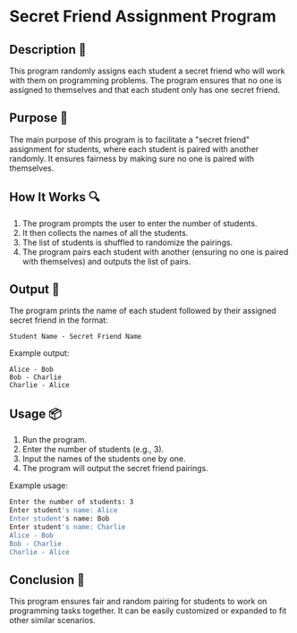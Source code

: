 # Secret Friend Assignment Program

## Description 📝

This program randomly assigns each student a secret friend who will work with them on programming problems.
The program ensures that no one is assigned to themselves and that each student only has one secret friend.

## Purpose 🎯

The main purpose of this program is to facilitate a "secret friend" assignment for students, where each student is paired with another randomly.
It ensures fairness by making sure no one is paired with themselves.

## How It Works 🔍

1. The program prompts the user to enter the number of students.
2. It then collects the names of all the students.
3. The list of students is shuffled to randomize the pairings.
4. The program pairs each student with another (ensuring no one is paired with themselves) and outputs the list of pairs.

## Output 📜

The program prints the name of each student followed by their assigned secret friend in the format:

```
Student Name - Secret Friend Name
```

Example output:

```
Alice - Bob
Bob - Charlie
Charlie - Alice
```

## Usage 📦

1. Run the program.
2. Enter the number of students (e.g., 3).
3. Input the names of the students one by one.
4. The program will output the secret friend pairings.

Example usage:

```bash
Enter the number of students: 3
Enter student's name: Alice
Enter student's name: Bob
Enter student's name: Charlie
Alice - Bob
Bob - Charlie
Charlie - Alice
```

## Conclusion 🚀

This program ensures fair and random pairing for students to work on programming tasks together.
It can be easily customized or expanded to fit other similar scenarios.
